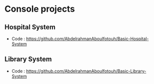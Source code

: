# Console projects

## Hospital System
* Code : https://github.com/AbdelrahmanAboulfotouh/Basic-Hospital-System

## Library System
* Code : https://github.com/AbdelrahmanAboulfotouh/Basic-Library-System
